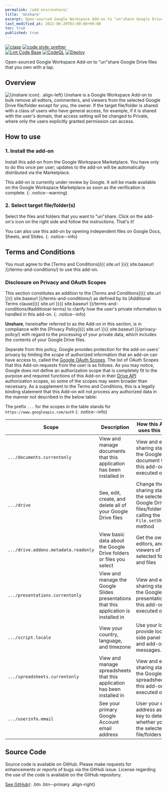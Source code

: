 ```yaml
---
permalink: /add-ons/unshare/
title: 'Unshare'
excerpt: Open-sourced Google Workspace Add-on to "un"share Google Drive files that you own with a tap.
last_modified_at: 2022-06-20T03:00:00+09:00
toc: true
published: true
---
```


<!--English/[日本語]({{ site.url }}{{ site.baseurl }}/ja/add-ons/unshare/)
{: .align-center}-->

<!--[![Get this add-on from Google Workspace Marketplace](https://img.shields.io/badge/Google%20Workspace%20Add--on-Available-green?style=flat-square)](https://workspace.google.com/marketplace/app/group_merge_mail_merge_for_gmail/586770229603)-->

[![clasp](https://img.shields.io/badge/built%20with-clasp-4285f4.svg?style=flat-square)](https://github.com/google/clasp) [![code style: prettier](https://img.shields.io/badge/code_style-prettier-ff69b4.svg?style=flat-square)](https://github.com/prettier/prettier)  
[![Lint Code Base](https://github.com/ttsukagoshi/unshare/actions/workflows/linter.yml/badge.svg)](https://github.com/ttsukagoshi/unshare/actions/workflows/linter.yml) [![CodeQL](https://github.com/ttsukagoshi/unshare/actions/workflows/codeql-analysis.yml/badge.svg)](https://github.com/ttsukagoshi/unshare/actions/workflows/codeql-analysis.yml) [![Deploy](https://github.com/ttsukagoshi/unshare/actions/workflows/deploy.yml/badge.svg)](https://github.com/ttsukagoshi/unshare/actions/workflows/deploy.yml)

Open-sourced Google Workspace Add-on to "un"share Google Drive files that you own with a tap.

## Overview

![Unshare icon](https://lh3.googleusercontent.com/pw/AM-JKLUeE_Ws9D1PaPh9_8CVmjpbscs1hQc8viJ_eBoZQ6OdolI3GyNrfAoWAy3w7hhvM2NSWY1EdFLsvCu2j5U7gtExx7Ou5uEctsImUiIvzDlKFRJl0LwRVqBMD7j2FHAiIsfS0-Vy7aFn5kaDh4MSvXZ4=s96-no){: .align-left} Unshare is a Google Workspace Add-on to bulk remove all editors, commenters, and viewers from the selected Google Drive file/folder except for you, the owner. If the target file/folder is shared with a class of users who have general access, for example, if it is shared with the user's domain, that access setting will be changed to Private, where only the users explicitly granted permission can access.

## How to use

### 1. Install the add-on

Install this add-on from the Google Workspace Marketplace. You have only to do this once per user; updates to the add-on will be automatically distributed via the Marketplace.

This add-on is currently under review by Google. It will be made available on the Google Workspace Marketplace as soon as the verification is complete.
{: .notice--warning}

### 2. Select target file/folder(s)

Select the files and folders that you want to "un"share. Click on the add-on's icon on the right side and follow the instructions. That's it!

You can also use this add-on by opening independent files on Google Docs, Sheets, and Slides.
{: .notice--info}

## Terms and Conditions

You must agree to the [Terms and Conditions]({{ site.url }}{{ site.baseurl }}/terms-and-conditions/) to use this add-on.

### Disclosure on Privacy and OAuth Scopes

This section constitutes an addition to the [Terms and Conditions]({{ site.url }}{{ site.baseurl }}/terms-and-conditions/) as defined by its [Additional Terms clause]({{ site.url }}{{ site.baseurl }}/terms-and-conditions/#additional-terms) to clarify how the user's private information is handled in this add-on.
{: .notice--info}

**Unshare**, hereinafter referred to as the Add-on in this section, is in compliance with the [Privacy Policy]({{ site.url }}{{ site.baseurl }}/privacy-policy/) with regard to the processing of your private data, which includes the contents of your Google Drive files.

Separate from this policy, Google provides protection for the add-on users' privacy by limiting the _scope_ of authorized information that an add-on can have access to, called the [Google OAuth Scopes](https://developers.google.com/identity/protocols/oauth2/scopes). The list of OAuth Scopes that this Add-on requests from the user is as follows. As you may notice, Google does not define an authorization scope that is completely fit to the purpose and required functions of this Add-on in their [Drive API](https://developers.google.com/identity/protocols/oauth2/scopes#drive) authorization scopes, so some of the scopes may seem broader than necessary. As a supplement to the Terms and Conditions, this is a legally binding statement that this Add-on will not process any authorized data in the manner not described in the below table:

The prefix `...` for the scopes in the table stands for `https://www.googleapis.com/auth`
{: .notice--info}

| Scope                                | Description                                                                           | How this Add-on uses this Scope                                                                                |
| ------------------------------------ | ------------------------------------------------------------------------------------- | -------------------------------------------------------------------------------------------------------------- |
| `.../documents.currentonly`          | View and manage documents that this application has been installed in                 | View and edit the sharing status of the Google Docs document that this add-on is executed on                   |
| `.../drive`                          | See, edit, create, and delete all of your Google Drive files                          | Change the sharing status of the selected Google Drive files/folders by calling the `File.setSharing()` method |
| `.../drive.addons.metadata.readonly` | View basic data about the Google Drive folders or files you select                    | Get the owner, editors, and viewers of the selected folders and files                                          |
| `.../presentations.currentonly`      | View and manage the Google Slides presentations that this application is installed in | View and edit the sharing status of the Google Slides presentation that this add-on is executed on             |
| `.../script.locale`                  | View your country, language, and timezone                                             | Use your locale to provide localized side panel view and add-on messages.                                      |
| `.../spreadsheets.currentonly`       | View and manage spreadsheets that this application has been installed in              | View and edit the sharing status of the Google Sheets spreadsheet that this add-on is executed on              |
| `.../userinfo.email`                 | See your primary Google Account email address                                         | User your email address as the key to determine whether you are the selected file/folders' owner               |

<!--**Under Review** The scope(s) below are currently under review by the Google team to be updated on the Google Workspace Marketplace.
{: .notice--info}-->

## Source Code

Source code is available on GitHub. Please make requests for enhancements or reports of bugs via the GitHub issue. License regarding the use of the code is available on the GitHub repository.

[See GitHub](https://github.com/ttsukagoshi/unshare){: .btn .btn--primary .align-right}
